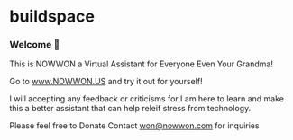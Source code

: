 # buildspace 
### Welcome 👋
This is NOWWON a Virtual Assistant for Everyone
Even Your Grandma!

Go to www.NOWWON.US and try it out for yourself!

I will accepting any feedback or criticisms for I am here to learn and make this a better assistant that can help releif stress from technology.

Please feel free to Donate
Contact won@nowwon.com for inquiries
